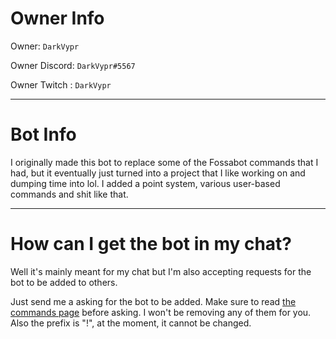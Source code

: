 # Owner Info

Owner: `DarkVypr`

Owner Discord: `DarkVypr#5567`

Owner Twitch : `DarkVypr`

---

# Bot Info

I originally made this bot to replace some of the Fossabot commands that I had, but it eventually just turned into a project that I like working on and dumping time into lol. I added a point system, various user-based commands and shit like that.

---

# How can I get the bot in my chat?

Well it's mainly meant for my chat but I'm also accepting requests for the bot to be added to others.

Just send me a asking for the bot to be added. Make sure to read [the commands page](https://darkvypr.com/commands) before asking. I won't be removing any of them for you. Also the prefix is "!", at the moment, it cannot be changed.
